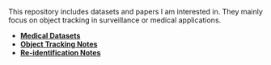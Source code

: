 This repository includes datasets and papers I am interested in. They mainly focus on object tracking in surveillance or medical applications.

- [**Medical Datasets**](MedDatasets.md)
- [**Object Tracking Notes**](TrackingNotes.md)
- [**Re-identification Notes**](ReIDNotes.md)

